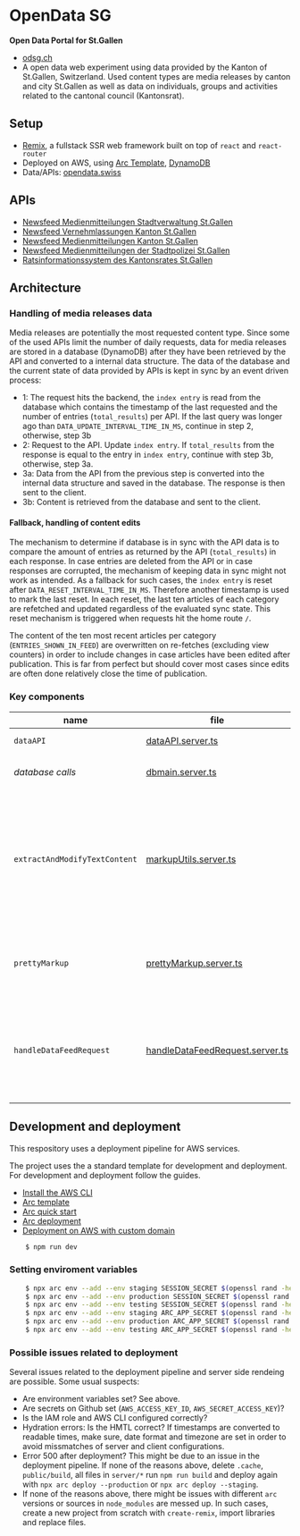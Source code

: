 # OpenData SG

**Open Data Portal for St.Gallen**

- [odsg.ch](https://odsg.ch)
- A open data web experiment using data provided by the Kanton of St.Gallen, Switzerland. Used content types are media releases by canton and city St.Gallen as well as data on individuals, groups and activities related to the cantonal council (Kantonsrat).


## Setup

- [Remix](https://github.com/remix-run), a fullstack SSR web framework built on top of `react` and `react-router`
- Deployed on AWS, using [Arc Template](https://github.com/remix-run/remix/tree/main/templates/classic-remix-compiler/arc), [DynamoDB](https://aws.amazon.com/dynamodb/)
- Data/APIs: [opendata.swiss](https://opendata.swiss)

## APIs

- [Newsfeed Medienmitteilungen Stadtverwaltung St.Gallen](https://opendata.swiss/de/dataset/newsfeed-medienmitteilungen-stadtverwaltung-st-gallen)
- [Newsfeed Vernehmlassungen Kanton St.Gallen](https://opendata.swiss/de/dataset/newsfeed-vernehmlassungen-kanton-st-gallen)
- [Newsfeed Medienmitteilungen Kanton St.Gallen](https://opendata.swiss/de/dataset/newsfeed-medienmitteilungen-kanton-st-gallen)
- [Newsfeed Medienmitteilungen der Stadtpolizei St.Gallen](https://opendata.swiss/de/dataset/newsfeed-medienmitteilungen-der-stadtpolizei-st-gallen)
- [Ratsinformationssystem des Kantonsrates St.Gallen](https://www.ratsinfo.sg.ch/api)


## Architecture

### Handling of media releases data

Media releases are potentially the most requested content type. Since some of the used APIs limit the number of daily requests, data for media releases are stored in a database (DynamoDB) after they have been retrieved by the API and converted to a internal data structure. The data of the database and the current state of data provided by APIs is kept in sync by an event driven process:

- 1: The request hits the backend, the `index entry` is read from the database which contains the timestamp of the last requested and the number of entries (`total_results`) per API. If the last query was longer ago than `DATA_UPDATE_INTERVAL_TIME_IN_MS`, continue in step 2, otherwise, step 3b
- 2: Request to the API. Update `index entry`. If `total_results` from the response is equal to the entry in `index entry`, continue with step 3b, otherwise, step 3a.
- 3a: Data from the API from the previous step is converted into the internal data structure and saved in the database. The response is then sent to the client.
- 3b: Content is retrieved from the database and sent to the client.

#### Fallback, handling of content edits

The mechanism to determine if database is in sync with the API data is to compare the amount of entries as returned by the API (`total_results`) in each response. In case entries are deleted from the API or in case responses are corrupted, the mechanism of keeping data in sync might not work
as intended. As a fallback for such cases, the `index entry` is reset after `DATA_RESET_INTERVAL_TIME_IN_MS`. Therefore another timestamp is used to mark the last reset. In each reset, the last ten articles of each category are refetched and updated regardless of the evaluated sync state. This reset mechanism is triggered when requests hit the home route `/`.

The content of the ten most recent articles per category (`ENTRIES_SHOWN_IN_FEED`) are overwritten on re-fetches (excluding view counters) in order to include changes in case articles have been edited after publication. This is far from perfect but should cover most cases since edits are often done
relatively close the time of publication.

### Key components

| name | file |           function        | noteworthy dependencies |
|---|---|------------------------------------------------------------------------------------|---|
|`dataAPI`|[dataAPI.server.ts](./app/utils/serverOnly/dataAPI/dataAPI.server.ts)| fetching data from API |[dataAPIConfigConstructor](./app/serverOnly/dataAPI/dataAPIConfigConstructor.server.ts)|
|*database calls*|[dbmain.server.ts](./app/utils/serverOnly/dynamoDB/dbmain.server.ts)| interactions with DynamoDB ||
|`extractAndModifyTextContent`|[markupUtils.server.ts](./app/utils/serverOnly/dataAPI/markupUtils.server.ts)| re-format text content: extract article lead (used for *meta description*), replace subtitles formatted in `<b>` with `<h2>` tags |[linkdom](https://github.com/WebReflection/linkedom), [sanitize-html](https://github.com/apostrophecms/sanitize-html)|
|`prettyMarkup`|[prettyMarkup.server.ts](./app/utils/serverOnly/dataAPI/prettyMarkup.server.ts)| convert article to the internal datastructure by configuration |`extractAndModifyTextContent`|
|`handleDataFeedRequest`|[handleDataFeedRequest.server.ts](./app/utils/serverOnly/forLoader/handleDataFeedRequest.server.ts)| data reqeust by route params: check for last update, fetch data from API, store new data |`prettyMarkup`,  `dataAPI`,  *database calls*|


## Development and deployment

This respository uses a deployment pipeline for AWS services.

The project uses the a standard template for development and deployment. For development and deployment follow the guides.
- [Install the AWS CLI](https://docs.aws.amazon.com/cli/latest/userguide/install-cliv2.html)
- [Arc template](https://github.com/remix-run/remix/tree/main/templates/classic-remix-compiler/arc)
- [Arc quick start](https://arc.codes/docs/en/get-started/quickstart)
- [Arc deployment](https://arc.codes/docs/en/reference/cli/deploy)
- [Deployment on AWS with custom domain](https://arc.codes/docs/en/guides/domains/registrars/route53-and-cloudfront)


```sh
    $ npm run dev
```

### Setting enviroment variables

```sh
    $ npx arc env --add --env staging SESSION_SECRET $(openssl rand -hex 32)
    $ npx arc env --add --env production SESSION_SECRET $(openssl rand -hex 32)
    $ npx arc env --add --env testing SESSION_SECRET $(openssl rand -hex 32)
    $ npx arc env --add --env staging ARC_APP_SECRET $(openssl rand -hex 32)
    $ npx arc env --add --env production ARC_APP_SECRET $(openssl rand -hex 32)
    $ npx arc env --add --env testing ARC_APP_SECRET $(openssl rand -hex 32)
```

### Possible issues related to deployment

Several issues related to the deployment pipeline and server side rendeing are possible. Some usual suspects:

- Are environment variables set? See above.
- Are secrets on Github set (`AWS_ACCESS_KEY_ID`, `AWS_SECRET_ACCESS_KEY`)?
- Is the IAM role and AWS CLI configured correctly?
- Hydration errors: Is the HMTL correct? If timestamps are converted to readable times, make sure, date format and timezone are set in order to avoid missmatches of server and client configurations. 
- Error 500 after deployment? This might be due to an issue in the deployment pipeline. If none of the reasons above, delete `.cache`, `public/build`, all files in `server/*` run `npm run build` and deploy again with `npx arc deploy --production` or `npx arc deploy --staging`.
- If none of the reasons above, there might be issues with different `arc` versions or sources in `node_modules` are messed up. In such cases, create a new project from scratch with `create-remix`, import libraries and replace files.

